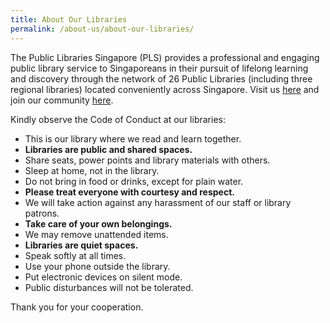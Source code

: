 ```yaml
---
title: About Our Libraries
permalink: /about-us/about-our-libraries/
---
```


The Public Libraries Singapore (PLS) provides a professional and engaging public library service to Singaporeans in their pursuit of lifelong learning and discovery through the network of 26 Public Libraries (including three regional libraries) located conveniently across Singapore. Visit us [here](https://www.nlb.gov.sg/VisitUs.aspx) and join our community [here](https://www.facebook.com/publiclibrarysg/).


Kindly observe the Code of Conduct at our libraries:
* This is our library where we read and learn together.
* **Libraries are public and shared spaces.**
* Share seats, power points and library materials with others.
* Sleep at home, not in the library.
* Do not bring in food or drinks, except for plain water.
* **Please treat everyone with courtesy and respect.**
* We will take action against any harassment of our staff or library patrons.
* **Take care of your own belongings.**
* We may remove unattended items.
* **Libraries are quiet spaces.**
* Speak softly at all times.
* Use your phone outside the library.
* Put electronic devices on silent mode.
* Public disturbances will not be tolerated.

Thank you for your cooperation.